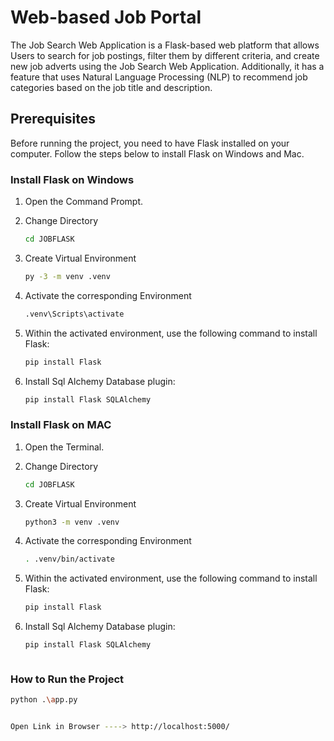 
# Web-based Job Portal

The Job Search Web Application is a Flask-based web platform that allows Users to search for job postings, filter them by different criteria, and create new job adverts using the Job Search Web Application. Additionally, it has a feature that uses Natural Language Processing (NLP) to recommend job categories based on the job title and description.


## Prerequisites

Before running the project, you need to have Flask installed on your computer. Follow the steps below to install Flask on Windows and Mac.

### Install Flask on Windows

1. Open the Command Prompt.

2. Change Directory
   ```bash
   cd JOBFLASK

3. Create Virtual Environment 
   ```bash
   py -3 -m venv .venv

4. Activate the corresponding Environment 
   ```bash
   .venv\Scripts\activate

5. Within the activated environment, use the following command to install Flask:
   ```bash
   pip install Flask

6. Install Sql Alchemy Database plugin: 
   ```bash
   pip install Flask SQLAlchemy   


### Install Flask on MAC

1. Open the Terminal.

2. Change Directory
   ```bash
   cd JOBFLASK

3. Create Virtual Environment 
   ```bash
   python3 -m venv .venv

4. Activate the corresponding Environment 
   ```bash
   . .venv/bin/activate

5. Within the activated environment, use the following command to install Flask:
   ```bash
   pip install Flask

6. Install Sql Alchemy Database plugin: 
   ```bash
   pip install Flask SQLAlchemy  



### How to Run the Project
   ```bash
   python .\app.py


Open Link in Browser ----> http://localhost:5000/